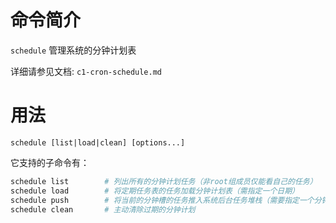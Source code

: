 # 命令简介

`schedule` 管理系统的分钟计划表

详细请参见文档: `c1-cron-schedule.md` 

# 用法

```
schedule [list|load|clean] [options...]
```

它支持的子命令有：

```bash
schedule list        # 列出所有的分钟计划任务（非root组成员仅能看自己的任务）
schedule load        # 将定期任务表的任务加载分钟计划表（需指定一个日期）
schedule push        # 将当前的分钟槽的任务推入系统后台任务堆栈（需要指定一个分钟槽）
schedule clean       # 主动清除过期的分钟计划
```